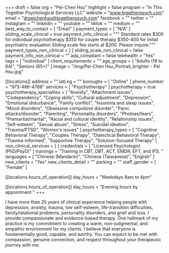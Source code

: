 +++
draft = false
org = "Pei-Chen Hsu"
highlight = false
program = "In This Together Psychological Services LLC"
website = "www.togetherpsych.com"
email = "drpeichenhsu@togetherpsych.com"
facebook = ""
twitter = ""
instagram = ""
linkedin = ""
youtube = ""
tiktok = ""
medium = ""
best_way_to_contact = [ "Email" ]
payment_types = [ "N/A" ]
sliding_scale_clinical = true
payment_info_clinical = """
Standard rates $300 for individual psychotherapy $350 for couple therapy $350-400 for initial psychiatric evaluation
Sliding scale fee starts at $200.  Please inquire."""
payment_types_non_clinical = [ ]
sliding_scale_non_clinical = false
payment_info_non_clinical = ""
ada_compliant = false
telehealth = "Yes"
tags = [ "individual" ]
client_requirements = ""
age_groups = [ "Adults (19 to 64)", "Seniors (65+)" ]
image = "/img/Pei-Chen Hsu_Portrait_brighter - Pei Hsu.jpg"

[[locations]]
address = ""
latLng = ""
boroughs = [ "Online" ]
phone_number = "973-486-4788"
services = [ "Psychotherapy" ]
psychotherapy = true
psychotherapy_specialties = [
  "Anxiety",
  "Attachment issues",
  "Codependency",
  "Coping skills",
  "Cultural adjustment",
  "Depression",
  "Emotional disturbance",
  "Family conflict",
  "Insomnia and sleep issues",
  "Mood disorders",
  "Obsessive compulsive disorder",
  "Panic attacks/disorder",
  "Parenting",
  "Personality disorders",
  "Phobias/fears",
  "Premarital/marital",
  "Racial and cultural identity",
  "Relationship issues",
  "Self-esteem",
  "Sexual abuse",
  "Stress",
  "Suicidal ideation",
  "Trauma/PTSD",
  "Women's issues"
]
psychotherapy_types = [
  "Cognitive Behavioral Therapy",
  "Couples Therapy",
  "Dialectical Behavioral Therapy",
  "Trauma-informed",
  "Supportive Therapy",
  "Solution-focused Therapy"
]
non_clinical_services = [ ]
credentials = [ "Licensed Psychologist (PhD/PsyD)" ]
trainings = "Training in CBT, DBT, ACT, EMDR, EFT, and IFS. "
languages = [ "Chinese (Mandarin)", "Chinese (Taiwanese)", "English" ]
new_clients = "Yes"
new_clients_detail = ""
parking = ""
staff_gender = [ "Female" ]

  [[locations.hours_of_operation]]
  day_hours = "Weekdays 8am to 4pm"

  [[locations.hours_of_operation]]
  day_hours = "Evening hours by appointment "
+++


I have more than 25 years of clinical experience helping people with depression, anxiety, trauma, low self-esteem, life-transition difficulties, family/relational problems, personality disorders, and grief and loss. I provide compassionate and evidence-based therapy. One hallmark of my practice is my commitment to creating a warm, non-judgmental, and empathic environment for my clients. I believe that everyone is fundamentally good, capable, and worthy. You can expect to be met with compassion, genuine connection, and respect throughout your therapeutic journey with me.
